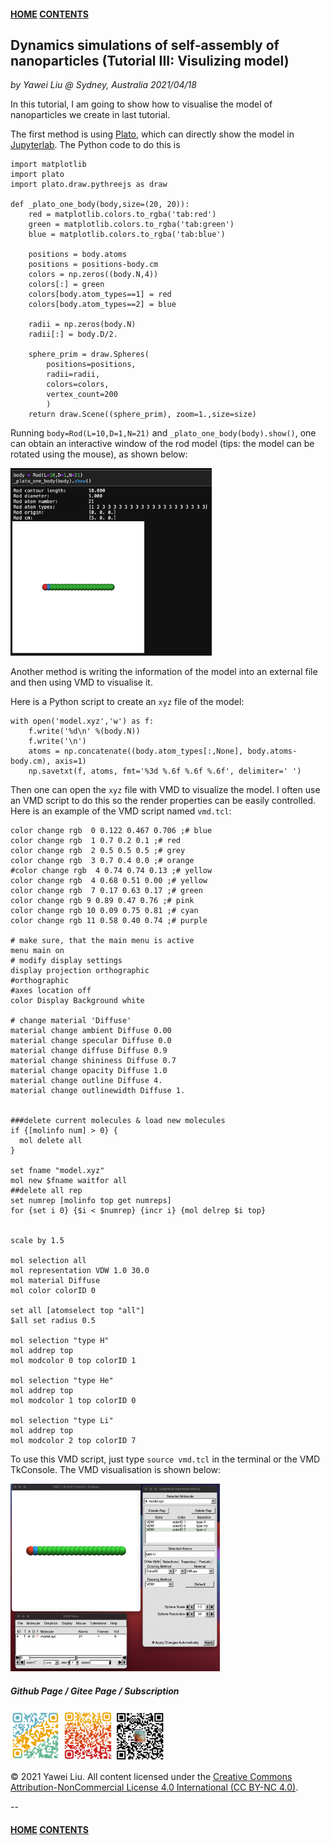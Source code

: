 #### [HOME](../../index.html) [CONTENTS](../index.html)

## Dynamics simulations of self-assembly of nanoparticles (Tutorial III: Visulizing model)
 
*by Yawei Liu  @ Sydney, Australia 2021/04/18*

In this tutorial, I am going to show how to visualise the model of nanoparticles we create in last tutorial.

The first method is using [Plato](https://plato-draw.readthedocs.io/en/latest/), which can directly show the model in [Jupyterlab](https://jupyterlab.readthedocs.io/en/stable/). The Python code to do this is

```
import matplotlib
import plato
import plato.draw.pythreejs as draw

def _plato_one_body(body,size=(20, 20)):
    red = matplotlib.colors.to_rgba('tab:red')
    green = matplotlib.colors.to_rgba('tab:green')
    blue = matplotlib.colors.to_rgba('tab:blue')

    positions = body.atoms
    positions = positions-body.cm
    colors = np.zeros((body.N,4))
    colors[:] = green
    colors[body.atom_types==1] = red
    colors[body.atom_types==2] = blue
    
    radii = np.zeros(body.N)
    radii[:] = body.D/2.
    
    sphere_prim = draw.Spheres(
        positions=positions,
        radii=radii,
        colors=colors,
        vertex_count=200
        )
    return draw.Scene((sphere_prim), zoom=1.,size=size)
```

Running ```body=Rod(L=10,D=1,N=21)``` and ```_plato_one_body(body).show()```, one can obtain an interactive window of the rod model (tips: the model can be rotated using the mouse), as shown below:

<img src="images/assembly_nanoparticles/plato_rod.png" alt="github page" height="300" />

Another method is writing the information of the model into an external file and then using VMD to visualise it.

Here is a Python script to create an ```xyz``` file of the model:

```
with open('model.xyz','w') as f:
    f.write('%d\n' %(body.N))
    f.write('\n')
    atoms = np.concatenate((body.atom_types[:,None], body.atoms-body.cm), axis=1)
    np.savetxt(f, atoms, fmt='%3d %.6f %.6f %.6f', delimiter=' ')
```

Then one can open the ```xyz``` file with VMD to visualize the model. I often use an VMD script to do this so the render properties can be easily controlled. Here is an example of the VMD script named ```vmd.tcl```: 

```
color change rgb  0 0.122 0.467 0.706 ;# blue
color change rgb  1 0.7 0.2 0.1 ;# red
color change rgb  2 0.5 0.5 0.5 ;# grey
color change rgb  3 0.7 0.4 0.0 ;# orange
#color change rgb  4 0.74 0.74 0.13 ;# yellow
color change rgb  4 0.68 0.51 0.00 ;# yellow
color change rgb  7 0.17 0.63 0.17 ;# green
color change rgb 9 0.89 0.47 0.76 ;# pink
color change rgb 10 0.09 0.75 0.81 ;# cyan
color change rgb 11 0.58 0.40 0.74 ;# purple

# make sure, that the main menu is active
menu main on
# modify display settings
display projection orthographic
#orthographic
#axes location off
color Display Background white

# change material 'Diffuse'
material change ambient Diffuse 0.00
material change specular Diffuse 0.0
material change diffuse Diffuse 0.9
material change shininess Diffuse 0.7
material change opacity Diffuse 1.0
material change outline Diffuse 4.
material change outlinewidth Diffuse 1.


###delete current molecules & load new molecules
if {[molinfo num] > 0} { 
  mol delete all
}

set fname "model.xyz"
mol new $fname waitfor all
##delete all rep
set numrep [molinfo top get numreps]
for {set i 0} {$i < $numrep} {incr i} {mol delrep $i top}


scale by 1.5

mol selection all
mol representation VDW 1.0 30.0
mol material Diffuse
mol color colorID 0

set all [atomselect top "all"]
$all set radius 0.5

mol selection "type H"
mol addrep top
mol modcolor 0 top colorID 1

mol selection "type He"
mol addrep top
mol modcolor 1 top colorID 0

mol selection "type Li"
mol addrep top
mol modcolor 2 top colorID 7
``` 
To use this VMD script, just type ```source vmd.tcl``` in the terminal or the VMD TkConsole. The VMD visualisation is shown below:
 
<img src="images/assembly_nanoparticles/vmd_rod.png" alt="github page" height="300" />


##### Github Page / Gitee Page / Subscription
<img src="images/github_yawei.png" alt="github page" width="80" height="80" />
<img src="images/gitee_yawei.png" alt="gitee page" width="80" height="80" />
<img src="images/wechat.png" alt="wechat" width="80" height="80" />

<p>&copy; 2021 Yawei Liu. All content licensed under the <a href="https://creativecommons.org/licenses/by-nc/4.0/legalcode#languages">Creative Commons Attribution-NonCommercial License 4.0 International (CC BY-NC 4.0)</a>.</p>

--
#### [HOME](../../index.html) [CONTENTS](../index.html)
